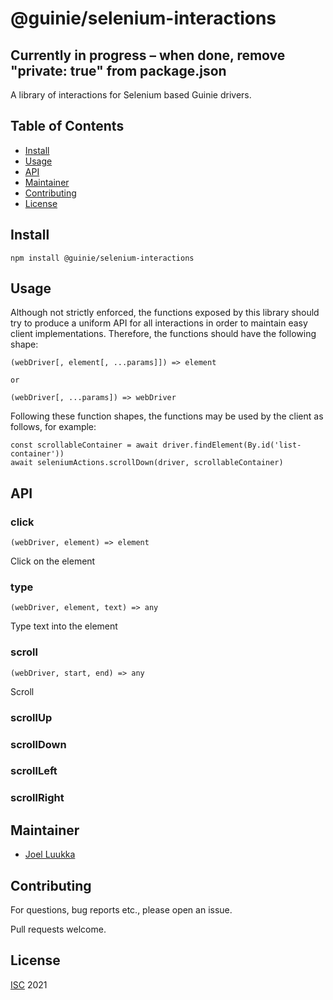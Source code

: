 # @guinie/selenium-interactions
## Currently in progress – when done, remove "private: true" from package.json

A library of interactions for Selenium based Guinie drivers.

## Table of Contents

- [Install](#Install)
- [Usage](#Usage)
- [API](#API)
- [Maintainer](#Maintainer)
- [Contributing](#Contributing)
- [License](#License)

## Install

```
npm install @guinie/selenium-interactions
```

## Usage

Although not strictly enforced, the functions exposed by this library should try to produce a uniform API for all interactions in order to maintain easy client implementations. Therefore, the functions should have the following shape:

```
(webDriver[, element[, ...params]]) => element

or

(webDriver[, ...params]) => webDriver
```

Following these function shapes, the functions may be used by the client as follows, for example:

```
const scrollableContainer = await driver.findElement(By.id('list-container'))
await seleniumActions.scrollDown(driver, scrollableContainer)
```

## API

### click

```
(webDriver, element) => element
```

Click on the element

### type

```
(webDriver, element, text) => any
```

Type text into the element

### scroll

```
(webDriver, start, end) => any
```

Scroll



### scrollUp
### scrollDown
### scrollLeft
### scrollRight


## Maintainer

- [Joel Luukka](https://github.com/jluukka-ge)

## Contributing

For questions, bug reports etc., please open an issue.

Pull requests welcome.

## License

[ISC](LICENSE) 2021
